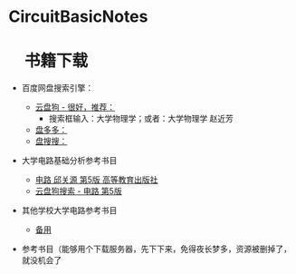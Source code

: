 # CircuitBasicNotes
# 　书籍下载
   * 百度网盘搜索引擎：<br>
      - [云盘狗 - 很好，推荐：](http://www.yunpangou.com)  
         + 搜索框输入：大学物理学；或者：大学物理学 赵近芳
      - [盘多多：](http://www.panduoduo.net)  
      - [盘搜搜：](http://www.pansoso.com)
   * 大学电路基础分析参考书目  
      - [电路 邱关源 第5版 高等教育出版社](http://www.yunpangou.com/114885519081401903)<br>
      - [云盘狗搜索 - 电路 第5版](http://www.yunpangou.com/2155183330832089)<br>
      
   * 其他学校大学电路参考书目  
      - [备用]()<br>
   * 参考书目（能够用个下载服务器，先下下来，免得夜长梦多，资源被删掉了，就没机会了<br>
